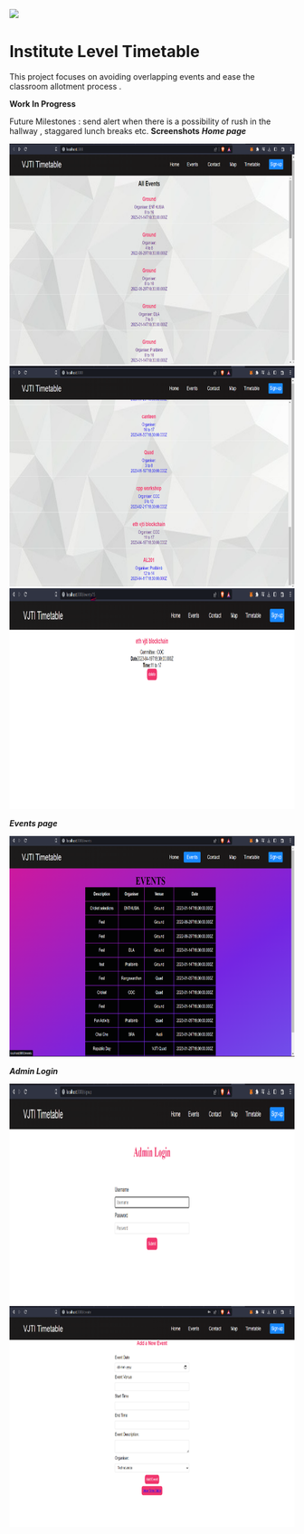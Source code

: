 ![](./public/Banner.png)
# Institute Level Timetable 

This project focuses on avoiding overlapping events and ease the classroom allotment process .  

**Work In Progress**

Future Milestones : send alert when there is a possibility of rush in the hallway , staggared lunch breaks etc. 
**Screenshots**
***Home page***

<img src="./public/Home1.png " alt="Home" width="580" height="390"/>

<img src="./public/Home2.png" alt="Home" width="580" height="390"/>


<img src="./public/params.png" alt="IndivEvent" width="580" height="390"/>

***Events page***

<img src="./public/events.png" alt="Events-Purple" width="580" height="390"/>

***Admin Login***

<img src="./public/login.png" alt="Adminlogin" width="580" height="390"/>

<img src="./public/add-new-event.png " alt="newEventForm" width="580" height="390"/>

